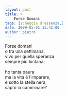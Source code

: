 ```yaml
---
layout: post
title: >
    Forse Domani
tags: [scheggia d'essenza,]
date: 2009-05-01 13:42:00
author: pietro
---
```

Forse domani<br/>o tra una settimana,<br/>vivo per quella speranza<br/>sempre più lontana;<br/><br/>ho tanta paura<br/>ma la vita è l'imparare,<br/>e sotto la stella nera,<br/>saprò io camminare?
